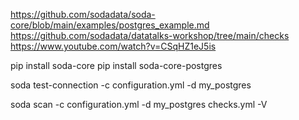 https://github.com/sodadata/soda-core/blob/main/examples/postgres_example.md
https://github.com/sodadata/datatalks-workshop/tree/main/checks
https://www.youtube.com/watch?v=CSqHZ1eJ5is

pip install soda-core
pip install soda-core-postgres

soda test-connection -c configuration.yml -d my_postgres

soda scan -c configuration.yml -d my_postgres checks.yml -V

